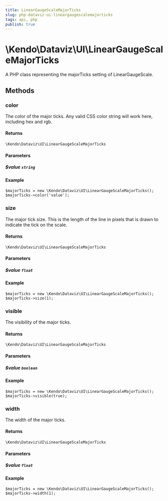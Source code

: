 ```yaml
---
title: LinearGaugeScaleMajorTicks
slug: php-dataviz-ui-lineargaugescalemajorticks
tags: api, php
publish: true
---
```


# \Kendo\Dataviz\UI\LinearGaugeScaleMajorTicks

A PHP class representing the majorTicks setting of LinearGaugeScale.


## Methods

### color
The color of the major ticks.
Any valid CSS color string will work here, including hex and rgb.

#### Returns
`\Kendo\Dataviz\UI\LinearGaugeScaleMajorTicks`

#### Parameters

##### $value `string`



#### Example 
    $majorTicks = new \Kendo\Dataviz\UI\LinearGaugeScaleMajorTicks();
    $majorTicks->color('value');

### size
The major tick size.
This is the length of the line in pixels that is drawn to indicate the tick on the scale.

#### Returns
`\Kendo\Dataviz\UI\LinearGaugeScaleMajorTicks`

#### Parameters

##### $value `float`



#### Example 
    $majorTicks = new \Kendo\Dataviz\UI\LinearGaugeScaleMajorTicks();
    $majorTicks->size(1);

### visible
The visibility of the major ticks.

#### Returns
`\Kendo\Dataviz\UI\LinearGaugeScaleMajorTicks`

#### Parameters

##### $value `boolean`



#### Example 
    $majorTicks = new \Kendo\Dataviz\UI\LinearGaugeScaleMajorTicks();
    $majorTicks->visible(true);

### width
The width of the major ticks.

#### Returns
`\Kendo\Dataviz\UI\LinearGaugeScaleMajorTicks`

#### Parameters

##### $value `float`



#### Example 
    $majorTicks = new \Kendo\Dataviz\UI\LinearGaugeScaleMajorTicks();
    $majorTicks->width(1);

